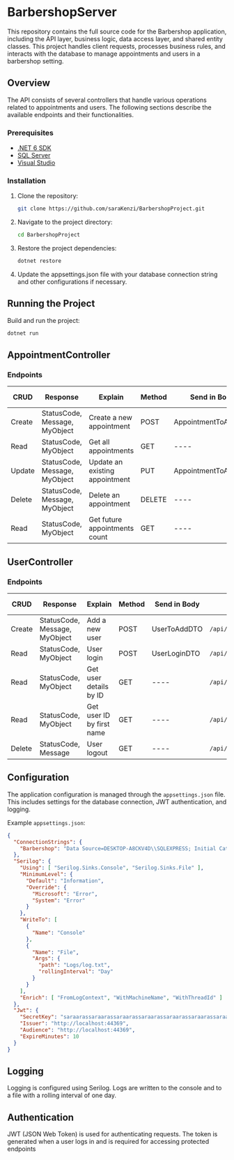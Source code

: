 # BarbershopServer
This repository contains the full source code for the Barbershop application, including the API layer, business logic, data access layer, and shared entity classes. This project handles client requests, processes business rules, and interacts with the database to manage appointments and users in a barbershop setting.



## Overview

The API consists of several controllers that handle various operations related to appointments and users. The following sections describe the available endpoints and their functionalities.
### Prerequisites

- [.NET 6 SDK](https://dotnet.microsoft.com/download/dotnet/6.0)
- [SQL Server](https://www.microsoft.com/en-us/sql-server/sql-server-downloads)
- [Visual Studio](https://visualstudio.microsoft.com/)

### Installation

1. Clone the repository:
   ```bash
   git clone https://github.com/saraKenzi/BarbershopProject.git
   ```
2. Navigate to the project directory:
   ```bash
   cd BarbershopProject
   ```
3. Restore the project dependencies:
   ```bash
   dotnet restore
   ```
4. Update the appsettings.json file with your database connection string and other configurations if necessary.
  
## Running the Project
  Build and run the project:
  ```bash
  dotnet run
   ```


## AppointmentController

### Endpoints

| CRUD   | Response              | Explain                             | Method | Send in Body            | URL                                           | Query Params       |
|--------|-----------------------|-------------------------------------|--------|-------------------------|-----------------------------------------------|--------------------|
| Create | StatusCode, Message, MyObject | Create a new appointment            | POST   | AppointmentToAddDTO     | `/api/appointment/CreateNewAppointment`       | ----               |
| Read   | StatusCode, MyObject  | Get all appointments                | GET    | ----                    | `/api/appointment/GetAllAppointments`         | `page`, `perPage`  |
| Update | StatusCode, Message, MyObject | Update an existing appointment      | PUT    | AppointmentToAddDTO     | `/api/appointment/UpdateAppointmentDate/{appointmentId}` | ----               |
| Delete | StatusCode, Message, MyObject | Delete an appointment               | DELETE | ----                    | `/api/appointment/DeleteAppointment/{appointmentId}` | ----               |
| Read   | StatusCode, MyObject  | Get future appointments count       | GET    | ----                    | `/api/appointment/GetFutureAppointmentsCount` | ----               |

## UserController

### Endpoints

| CRUD   | Response              | Explain                 | Method | Send in Body | URL                  | Query Params     |
|--------|-----------------------|-------------------------|--------|--------------|----------------------|------------------|
| Create | StatusCode, Message, MyObject | Add a new user            | POST   | UserToAddDTO | `/api/user/AddUser`          | ----             |
| Read   | StatusCode, MyObject  | User login              | POST   | UserLoginDTO | `/api/user/Login`            | ----             |
| Read   | StatusCode, MyObject  | Get user details by ID  | GET    | ----         | `/api/user/GetUserDetailsByUserId/{userId}` | ----             |
| Read   | StatusCode, MyObject  | Get user ID by first name | GET    | ----         | `/api/user/GetUserIdByFirstName/{userName}` | ----             |
| Delete | StatusCode, Message   | User logout             | GET    | ----         | `/api/user/Logout`           | ----             |

## Configuration

The application configuration is managed through the `appsettings.json` file. This includes settings for the database connection, JWT authentication, and logging.

Example `appsettings.json`:

```json
{
  "ConnectionStrings": {
    "Barbershop": "Data Source=DESKTOP-A8CKV4D\\SQLEXPRESS; Initial Catalog=BarbershopDB; Integrated Security=True; Trusted_Connection=True; TrustServerCertificate=True;"
  },
  "Serilog": {
    "Using": [ "Serilog.Sinks.Console", "Serilog.Sinks.File" ],
    "MinimumLevel": {
      "Default": "Information",
      "Override": {
        "Microsoft": "Error",
        "System": "Error"
      }
    },
    "WriteTo": [
      {
        "Name": "Console"
      },
      {
        "Name": "File",
        "Args": {
          "path": "Logs/log.txt",
          "rollingInterval": "Day"
        }
      }
    ],
    "Enrich": [ "FromLogContext", "WithMachineName", "WithThreadId" ]
  },
  "Jwt": {
    "SecretKey": "saraarassaraarassaraarassaraarassaraarassaraarassaraarassaraarassaraarassaraarassaraaras",
    "Issuer": "http://localhost:44369",
    "Audience": "http://localhost:44369",
    "ExpireMinutes": 10
  }
}
```
## Logging
Logging is configured using Serilog. Logs are written to the console and to a file with a rolling interval of one day.

## Authentication
JWT (JSON Web Token) is used for authenticating requests. The token is generated when a user logs in and is required for accessing protected endpoints

